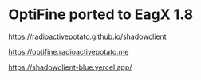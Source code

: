 # OptiFine ported to EagX 1.8

https://radioactivepotato.github.io/shadowclient

https://optifine.radioactivepotato.me

https://shadowclient-blue.vercel.app/
